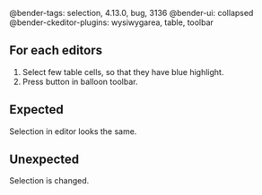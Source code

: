 @bender-tags: selection, 4.13.0, bug, 3136
@bender-ui: collapsed
@bender-ckeditor-plugins: wysiwygarea, table, toolbar

## For each editors

1. Select few table cells, so that they have blue highlight.
1. Press button in balloon toolbar.

## Expected

Selection in editor looks the same.

## Unexpected

Selection is changed.
